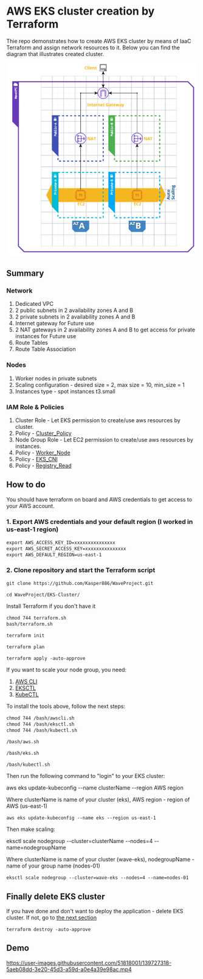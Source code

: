 # AWS EKS cluster creation by Terraform
Thie repo demonstrates how to create AWS EKS cluster by means of IaaC Terraform and assign network resources to it. Below you can find the diagram that illustrates created cluster.

![Image alt](https://github.com/Kasper886/WaveProject/blob/master/EKS-Cluster/files/diagram3.png)

## Summary
### Network
1. Dedicated VPC
2. 2 public subnets in 2 availability zones A and B
3. 2 private subnets in 2 availability zones A and B
4. Internet gateway for Future use
5. 2 NAT gateways in 2 availability zones A and B to get access for private instances for Future use
6. Route Tables
7. Route Table Association

### Nodes
1. Worker nodes in private subnets
2. Scaling configuration - desired size = 2, max size = 10, min_size = 1
3. Instances type - spot instances t3.small

### IAM Role & Policies
1. Cluster Role - Let EKS permission to create/use aws resources by cluster.
2. Policy - [Cluster_Policy](https://github.com/SummitRoute/aws_managed_policies/blob/master/policies/AmazonEKSClusterPolicy)
3. Node Group Role - Let EC2 permission to create/use aws resources by instances.
4. Policy - [Worker_Node](https://github.com/SummitRoute/aws_managed_policies/blob/master/policies/AmazonEKSWorkerNodePolicy)
5. Policy - [EKS_CNI](https://github.com/SummitRoute/aws_managed_policies/blob/master/policies/AmazonEKS_CNI_Policy)
6. Policy - [Registry_Read](https://github.com/SummitRoute/aws_managed_policies/blob/master/policies/AmazonEC2ContainerRegistryReadOnly)

## How to do
You should have terraform on board and AWS credentials to get access to your AWS account.
### 1. Export AWS credentials and your default region (I worked in us-east-1 region)
```
export AWS_ACCESS_KEY_ID=xxxxxxxxxxxxxxx
export AWS_SECRET_ACCESS_KEY=xxxxxxxxxxxxxxx
export AWS_DEFAULT_REGION=us-east-1
```
### 2. Clone repository and start the Terraform script
```
git clone https://github.com/Kasper886/WaveProject.git
```
```
cd WaveProject/EKS-Cluster/
```
Install Terraform if you don't have it
```
chmod 744 terraform.sh
bash/terraform.sh
```
```
terraform init
```
```
terraform plan
```
```
terraform apply -auto-approve
```
If you want to scale your node group, you need:
1. [AWS CLI](https://docs.aws.amazon.com/cli/latest/userguide/cli-chap-install.html)
2. [EKSCTL](https://docs.aws.amazon.com/eks/latest/userguide/eksctl.html)
3. [KubeCTL](https://docs.aws.amazon.com/eks/latest/userguide/install-kubectl.html)

To install the tools above, follow the next steps:
```
chmod 744 /bash/awscli.sh
chmod 744 /bash/eksctl.sh
chmod 744 /bash/kubectl.sh
```
```
/bash/aws.sh
```
```
/bash/eks.sh
```
```
/bash/kubectl.sh
```

Then run the following command to "login" to your EKS cluster:

aws eks update-kubeconfig --name clusterName --region AWS region

  Where clusterName is name of your cluster (eks), AWS region - region of AWS (us-east-1)
```
aws eks update-kubeconfig --name eks --region us-east-1
```

Then make scaling:

eksctl scale nodegroup --cluster=clusterName --nodes=4 --name=nodegroupName

  Where clusterName is name of your cluster (wave-eks), nodegroupName - name of your group name (nodes-01)
```
eksctl scale nodegroup --cluster=wave-eks --nodes=4 --name=nodes-01
```

## Finally delete EKS cluster
If you have done and don't want to deploy the application - delete EKS cluster. If not, go to [the next section](https://github.com/Kasper886/WaveProject/tree/master/App)
```
terraform destroy -auto-approve
```

## Demo

https://user-images.githubusercontent.com/51818001/139727318-5aeb08dd-3e20-45d3-a59d-a0e4a39e98ac.mp4

